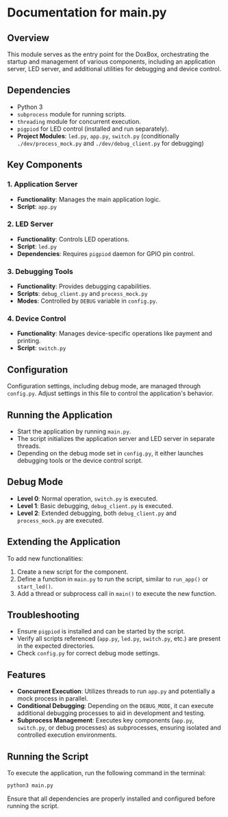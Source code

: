# Documentation for main.py

## Overview
This module serves as the entry point for the DoxBox, orchestrating the startup and management of various components, including an application server, LED server, and additional utilities for debugging and device control.

## Dependencies
- Python 3
- `subprocess` module for running scripts.
- `threading` module for concurrent execution.
- `pigpiod` for LED control (installed and run separately).
- **Project Modules**: `led.py`, `app.py`, `switch.py` (conditionally `./dev/process_mock.py` and `./dev/debug_client.py` for debugging)

## Key Components

### 1. Application Server
- **Functionality**: Manages the main application logic.
- **Script**: `app.py`


### 2. LED Server
- **Functionality**: Controls LED operations.
- **Script**: `led.py`
- **Dependencies**: Requires `pigpiod` daemon for GPIO pin control.


### 3. Debugging Tools
- **Functionality**: Provides debugging capabilities.
- **Scripts**: `debug_client.py` and `process_mock.py`
- **Modes**: Controlled by `DEBUG` variable in `config.py`.


### 4. Device Control
- **Functionality**: Manages device-specific operations like payment and printing.
- **Script**: `switch.py`


## Configuration
Configuration settings, including debug mode, are managed through `config.py`. Adjust settings in this file to control the application's behavior.


## Running the Application
- Start the application by running `main.py`.
- The script initializes the application server and LED server in separate threads.
- Depending on the debug mode set in `config.py`, it either launches debugging tools or the device control script.


## Debug Mode
- **Level 0**: Normal operation, `switch.py` is executed.
- **Level 1**: Basic debugging, `debug_client.py` is executed.
- **Level 2**: Extended debugging, both `debug_client.py` and `process_mock.py` are executed.


## Extending the Application
To add new functionalities:
1. Create a new script for the component.
2. Define a function in `main.py` to run the script, similar to `run_app()` or `start_led()`.
3. Add a thread or subprocess call in `main()` to execute the new function.


## Troubleshooting
- Ensure `pigpiod` is installed and can be started by the script.
- Verify all scripts referenced (`app.py`, `led.py`, `switch.py`, etc.) are present in the expected directories.
- Check `config.py` for correct debug mode settings.


## Features

- **Concurrent Execution**: Utilizes threads to run `app.py` and potentially a mock process in parallel.
- **Conditional Debugging**: Depending on the `DEBUG_MODE`, it can execute additional debugging processes to aid in development and testing.
- **Subprocess Management**: Executes key components (`app.py`, `switch.py`, or debug processes) as subprocesses, ensuring isolated and controlled execution environments.


## Running the Script

To execute the application, run the following command in the terminal:

```bash
python3 main.py
```
Ensure that all dependencies are properly installed and configured before running the script.